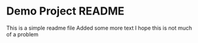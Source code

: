 # Demo Project README

This is a simple readme file
Added some more text
I hope this is not much of a problem
